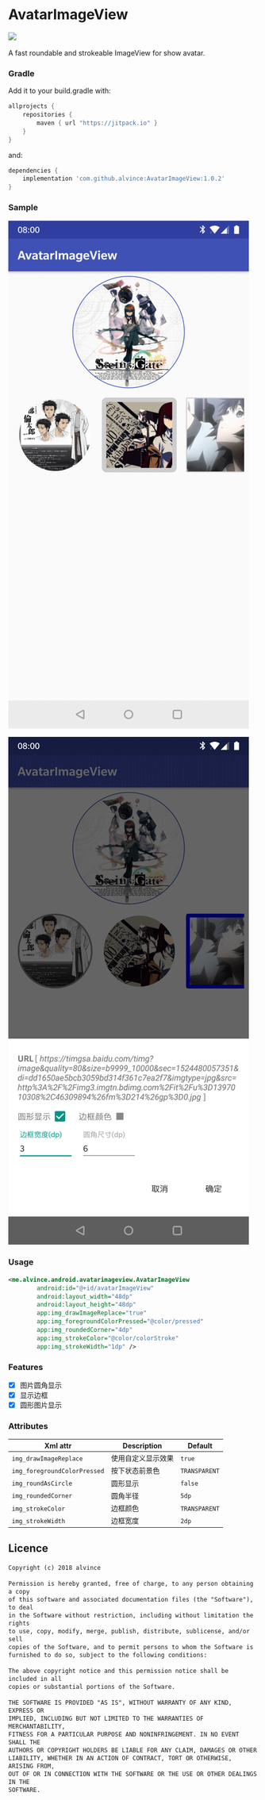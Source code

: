 AvatarImageView
===

[![](https://jitpack.io/v/alvince/AvatarImageView.svg)](https://jitpack.io/#alvince/AvatarImageView)  

A fast roundable and strokeable ImageView for show avatar.

### Gradle

Add it to your build.gradle with:

```gradle
allprojects {
    repositories {
        maven { url "https://jitpack.io" }
    }
}
```

and:

```gradle
dependencies {
    implementation 'com.github.alvince:AvatarImageView:1.0.2'
}
```

### Sample

![demo](art/avatar_demo.png)  

![demo_params](art/avatar_demo_params.png)

### Usage

```xml
<me.alvince.android.avatarimageview.AvatarImageView
        android:id="@+id/avatarImageView"
        android:layout_width="48dp"
        android:layout_height="48dp"
        app:img_drawImageReplace="true"
        app:img_foregroundColorPressed="@color/pressed"
        app:img_roundedCorner="4dp"
        app:img_strokeColor="@color/colorStroke"
        app:img_strokeWidth="1dp" />
```

### Features

- [x] 图片圆角显示
- [x] 显示边框
- [x] 圆形图片显示

### Attributes

| Xml attr                     | Description        | Default       |
| ---------------------------- | ------------------ | ------------- |
| `img_drawImageReplace`       | 使用自定义显示效果 | `true`        |
| `img_foregroundColorPressed` | 按下状态前景色     | `TRANSPARENT` |
| `img_roundAsCircle`          | 圆形显示           | `false`       |
| `img_roundedCorner`          | 圆角半径           | `5dp`         |
| `img_strokeColor`            | 边框颜色           | `TRANSPARENT` |
| `img_strokeWidth`            | 边框宽度           | `2dp`         |

Licence
---

```
Copyright (c) 2018 alvince

Permission is hereby granted, free of charge, to any person obtaining a copy
of this software and associated documentation files (the "Software"), to deal
in the Software without restriction, including without limitation the rights
to use, copy, modify, merge, publish, distribute, sublicense, and/or sell
copies of the Software, and to permit persons to whom the Software is
furnished to do so, subject to the following conditions:

The above copyright notice and this permission notice shall be included in all
copies or substantial portions of the Software.

THE SOFTWARE IS PROVIDED "AS IS", WITHOUT WARRANTY OF ANY KIND, EXPRESS OR
IMPLIED, INCLUDING BUT NOT LIMITED TO THE WARRANTIES OF MERCHANTABILITY,
FITNESS FOR A PARTICULAR PURPOSE AND NONINFRINGEMENT. IN NO EVENT SHALL THE
AUTHORS OR COPYRIGHT HOLDERS BE LIABLE FOR ANY CLAIM, DAMAGES OR OTHER
LIABILITY, WHETHER IN AN ACTION OF CONTRACT, TORT OR OTHERWISE, ARISING FROM,
OUT OF OR IN CONNECTION WITH THE SOFTWARE OR THE USE OR OTHER DEALINGS IN THE
SOFTWARE.
```
